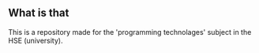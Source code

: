 ## What is that
This is a repository made for the 'programming technolages' subject in the HSE (university).